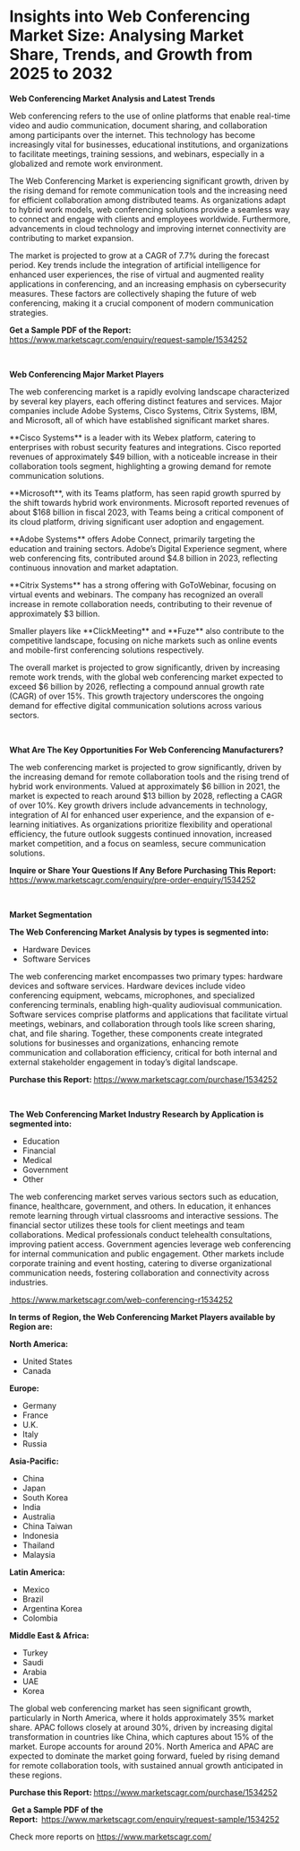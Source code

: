 <p><h1>Insights into Web Conferencing Market Size: Analysing Market Share, Trends, and Growth from 2025 to 2032</h1></p><p><strong>Web Conferencing Market Analysis and Latest Trends</strong></p>
<p><p>Web conferencing refers to the use of online platforms that enable real-time video and audio communication, document sharing, and collaboration among participants over the internet. This technology has become increasingly vital for businesses, educational institutions, and organizations to facilitate meetings, training sessions, and webinars, especially in a globalized and remote work environment.</p><p>The Web Conferencing Market is experiencing significant growth, driven by the rising demand for remote communication tools and the increasing need for efficient collaboration among distributed teams. As organizations adapt to hybrid work models, web conferencing solutions provide a seamless way to connect and engage with clients and employees worldwide. Furthermore, advancements in cloud technology and improving internet connectivity are contributing to market expansion.</p><p>The market is projected to grow at a CAGR of 7.7% during the forecast period. Key trends include the integration of artificial intelligence for enhanced user experiences, the rise of virtual and augmented reality applications in conferencing, and an increasing emphasis on cybersecurity measures. These factors are collectively shaping the future of web conferencing, making it a crucial component of modern communication strategies.</p></p>
<p><strong>Get a Sample PDF of the Report:&nbsp;</strong> <a href="https://www.marketscagr.com/enquiry/request-sample/1534252?utm_campaign=2633&utm_medium=2&utm_source=Github&utm_content=ia&utm_term=09032025&utm_id=web-conferencing">https://www.marketscagr.com/enquiry/request-sample/1534252</a></p>
<p>&nbsp;</p>
<p><strong>Web Conferencing Major Market Players</strong></p>
<p><p>The web conferencing market is a rapidly evolving landscape characterized by several key players, each offering distinct features and services. Major companies include Adobe Systems, Cisco Systems, Citrix Systems, IBM, and Microsoft, all of which have established significant market shares.</p><p>**Cisco Systems** is a leader with its Webex platform, catering to enterprises with robust security features and integrations. Cisco reported revenues of approximately $49 billion, with a noticeable increase in their collaboration tools segment, highlighting a growing demand for remote communication solutions.</p><p>**Microsoft**, with its Teams platform, has seen rapid growth spurred by the shift towards hybrid work environments. Microsoft reported revenues of about $168 billion in fiscal 2023, with Teams being a critical component of its cloud platform, driving significant user adoption and engagement.</p><p>**Adobe Systems** offers Adobe Connect, primarily targeting the education and training sectors. Adobe’s Digital Experience segment, where web conferencing fits, contributed around $4.8 billion in 2023, reflecting continuous innovation and market adaptation.</p><p>**Citrix Systems** has a strong offering with GoToWebinar, focusing on virtual events and webinars. The company has recognized an overall increase in remote collaboration needs, contributing to their revenue of approximately $3 billion.</p><p>Smaller players like **ClickMeeting** and **Fuze** also contribute to the competitive landscape, focusing on niche markets such as online events and mobile-first conferencing solutions respectively. </p><p>The overall market is projected to grow significantly, driven by increasing remote work trends, with the global web conferencing market expected to exceed $6 billion by 2026, reflecting a compound annual growth rate (CAGR) of over 15%. This growth trajectory underscores the ongoing demand for effective digital communication solutions across various sectors.</p></p>
<p>&nbsp;</p>
<p><strong>What Are The Key Opportunities For Web Conferencing Manufacturers?</strong></p>
<p><p>The web conferencing market is projected to grow significantly, driven by the increasing demand for remote collaboration tools and the rising trend of hybrid work environments. Valued at approximately $6 billion in 2021, the market is expected to reach around $13 billion by 2028, reflecting a CAGR of over 10%. Key growth drivers include advancements in technology, integration of AI for enhanced user experience, and the expansion of e-learning initiatives. As organizations prioritize flexibility and operational efficiency, the future outlook suggests continued innovation, increased market competition, and a focus on seamless, secure communication solutions.</p></p>
<p><strong>Inquire or Share Your Questions If Any Before Purchasing This Report:</strong> <a href="https://www.marketscagr.com/enquiry/pre-order-enquiry/1534252?utm_campaign=2633&utm_medium=2&utm_source=Github&utm_content=ia&utm_term=09032025&utm_id=web-conferencing">https://www.marketscagr.com/enquiry/pre-order-enquiry/1534252</a></p>
<p>&nbsp;</p>
<p><strong>Market Segmentation</strong></p>
<p><strong>The Web Conferencing Market Analysis by types is segmented into:</strong></p>
<p><ul><li>Hardware Devices</li><li>Software Services</li></ul></p>
<p><p>The web conferencing market encompasses two primary types: hardware devices and software services. Hardware devices include video conferencing equipment, webcams, microphones, and specialized conferencing terminals, enabling high-quality audiovisual communication. Software services comprise platforms and applications that facilitate virtual meetings, webinars, and collaboration through tools like screen sharing, chat, and file sharing. Together, these components create integrated solutions for businesses and organizations, enhancing remote communication and collaboration efficiency, critical for both internal and external stakeholder engagement in today’s digital landscape.</p></p>
<p><strong>Purchase this Report:&nbsp;</strong><a href="https://www.marketscagr.com/purchase/1534252?utm_campaign=2633&utm_medium=2&utm_source=Github&utm_content=ia&utm_term=09032025&utm_id=web-conferencing">https://www.marketscagr.com/purchase/1534252</a></p>
<p>&nbsp;</p>
<p><strong>The Web Conferencing Market Industry Research by Application is segmented into:</strong></p>
<p><ul><li>Education</li><li>Financial</li><li>Medical</li><li>Government</li><li>Other</li></ul></p>
<p><p>The web conferencing market serves various sectors such as education, finance, healthcare, government, and others. In education, it enhances remote learning through virtual classrooms and interactive sessions. The financial sector utilizes these tools for client meetings and team collaborations. Medical professionals conduct telehealth consultations, improving patient access. Government agencies leverage web conferencing for internal communication and public engagement. Other markets include corporate training and event hosting, catering to diverse organizational communication needs, fostering collaboration and connectivity across industries.</p></p>
<p><a href="https://www.marketscagr.com/web-conferencing-r1534252?utm_campaign=2633&utm_medium=2&utm_source=Github&utm_content=ia&utm_term=09032025&utm_id=web-conferencing">&nbsp;https://www.marketscagr.com/web-conferencing-r1534252</a></p>
<p><strong>In terms of Region, the Web Conferencing Market Players available by Region are:</strong></p>
<p>
    <p> <strong> North America: </strong>
        <ul>
            <li>United States</li>
            <li>Canada</li>
        </ul>
        </p> 
    <p> <strong> Europe: </strong>
        <ul>
            <li>Germany</li>
            <li>France</li>
            <li>U.K.</li>
            <li>Italy</li>
            <li>Russia</li>
        </ul>
        </p> 
    <p> <strong> Asia-Pacific: </strong>
        <ul>
            <li>China</li>
            <li>Japan</li>
            <li>South Korea</li>
            <li>India</li>
            <li>Australia</li>
            <li>China Taiwan</li>
            <li>Indonesia</li>
            <li>Thailand</li>
            <li>Malaysia</li>
        </ul>
        </p> 
    <p> <strong> Latin America: </strong>
        <ul>
            <li>Mexico</li>
            <li>Brazil</li>
            <li>Argentina Korea</li>
            <li>Colombia</li>
        </ul>
        </p> 
    <p> <strong> Middle East & Africa: </strong>
        <ul>
            <li>Turkey</li>
            <li>Saudi</li>
            <li>Arabia</li>
            <li>UAE</li>
            <li>Korea</li>
        </ul>
    </p>
    </p>
<p><p>The global web conferencing market has seen significant growth, particularly in North America, where it holds approximately 35% market share. APAC follows closely at around 30%, driven by increasing digital transformation in countries like China, which captures about 15% of the market. Europe accounts for around 20%. North America and APAC are expected to dominate the market going forward, fueled by rising demand for remote collaboration tools, with sustained annual growth anticipated in these regions.</p></p>
<p><strong>Purchase this Report: </strong><a href="https://www.marketscagr.com/purchase/1534252?utm_campaign=2633&utm_medium=2&utm_source=Github&utm_content=ia&utm_term=09032025&utm_id=web-conferencing">https://www.marketscagr.com/purchase/1534252</a></p>
<p>&nbsp;<strong>Get a Sample PDF of the Report:&nbsp;&nbsp;</strong><a href="https://www.marketscagr.com/enquiry/request-sample/1534252?utm_campaign=2633&utm_medium=2&utm_source=Github&utm_content=ia&utm_term=09032025&utm_id=web-conferencing">https://www.marketscagr.com/enquiry/request-sample/1534252</a></p>
<p><strong></strong></p>
<p>Check more reports on <a href="https://www.marketscagr.com/?utm_campaign=2633&utm_medium=2&utm_source=Github&utm_content=ia&utm_term=09032025&utm_id=web-conferencing">https://www.marketscagr.com/</a></p>
